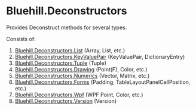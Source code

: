 # Bluehill.Deconstructors
Provides Deconstruct methods for several types.

Consists of:
1. [Bluehill.Deconstructors.List](https://www.nuget.org/packages/Bluehill.Deconstructors.List) (Array, List, etc.)
1. [Bluehill.Deconstructors.KeyValuePair](https://www.nuget.org/packages/Bluehill.Deconstructors.KeyValuePair) (KeyValuePair, DictionaryEntry)
1. [Bluehill.Deconstructors.Tuple](https://www.nuget.org/packages/Bluehill.Deconstructors.Tuple) (Tuple)
1. [Bluehill.Deconstructors.Drawing](https://www.nuget.org/packages/Bluehill.Deconstructors.Drawing) (Point(F), Color, etc.)
1. [Bluehill.Deconstructors.Numerics](https://www.nuget.org/packages/Bluehill.Deconstructors.Numerics) (Vector, Matrix, etc.)
1. [Bluehill.Deconstructors.Forms](https://www.nuget.org/packages/Bluehill.Deconstructors.Forms) (Padding, TableLayoutPanelCellPosition, etc.)
1. [Bluehill.Deconstructors.Wpf](https://www.nuget.org/packages/Bluehill.Deconstructors.Wpf) (WPF Point, Color, etc.)
1. [Bluehill.Deconstructors.Version](https://www.nuget.org/packages/Bluehill.Deconstructors.Version) (Version)
